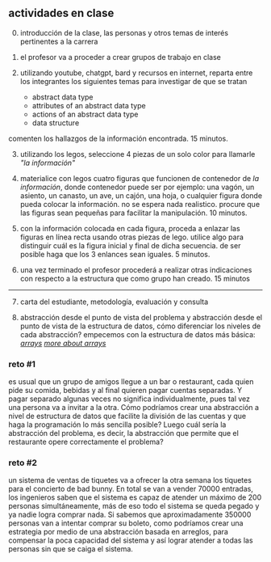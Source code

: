 ## actividades en clase

0. introducción de la clase, las personas y otros temas de interés pertinentes a la carrera

1. el profesor va a proceder a crear grupos de trabajo en clase

2. utilizando youtube, chatgpt, bard y recursos en internet, reparta entre los integrantes los siguientes temas para investigar de que se tratan

   - abstract data type
   - attributes of an abstract data type
   - actions of an abstract data type
   - data structure

comenten los hallazgos de la información encontrada. 15 minutos.

3. utilizando los legos, seleccione 4 piezas de un solo color para llamarle _"la información"_

4. materialice con legos cuatro figuras que funcionen de contenedor de _la información_, donde contenedor puede ser por ejemplo: una vagón, un asiento, un canasto, un ave, un cajón, una hoja, o cualquier figura donde pueda colocar la información. no se espera nada realistico. procure que las figuras sean pequeñas para facilitar la manipulación. 10 minutos.

5. con la información colocada en cada figura, proceda a enlazar las figuras en línea recta usando otras piezas de lego. utilice algo para distinguir cuál es la figura inicial y final de dicha secuencia. de ser posible haga que los 3 enlances sean iguales. 5 minutos.

6. una vez terminado el profesor procederá a realizar otras indicaciones con respecto a la estructura que como grupo han creado. 15 minutos

---

7. carta del estudiante, metodología, evaluación y consulta

8. abstracción desde el punto de vista del problema y abstracción desde el punto de vista de la estructura de datos, cómo diferenciar los niveles de cada abstracción? empecemos con la estructura de datos más básica: [_arrays_](https://www.w3schools.com/cpp/cpp_arrays.asp) [_more about arrays_](https://www.programiz.com/cpp-programming/arrays)

### reto #1

es usual que un grupo de amigos llegue a un bar o restaurant, cada quien pide su comida, bebidas y al final quieren pagar cuentas separadas. Y pagar separado algunas veces no significa individualmente, pues tal vez una persona va a invitar a la otra. Cómo podríamos crear una abstracción a nivel de estructura de datos que facilite la división de las cuentas y que haga la programación lo más sencilla posible? Luego cuál sería la abstracción del problema, es decir, la abstracción que permite que el restaurante opere correctamente el problema?

### reto #2

un sistema de ventas de tiquetes va a ofrecer la otra semana los tiquetes para el concierto de bad bunny. En total se van a vender 70000 entradas, los ingenieros saben que el sistema es capaz de atender un máximo de 200 personas simultáneamente, más de eso todo el sistema se queda pegado y ya nadie logra comprar nada. Si sabemos que aproximadamente 350000 personas van a intentar comprar su boleto, como podríamos crear una estrategia por medio de una abstracción basada en arreglos, para compensar la poca capacidad del sistema y así lograr atender a todas las personas sin que se caiga el sistema.
